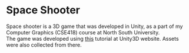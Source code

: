 # Space Shooter

Space shooter is a 3D game that was developed in Unity, as a part of my Computer Graphics (CSE418) course at North South University.<br/>The game was developed using [this](https://unity3d.com/learn/tutorials/s/space-shooter-tutorial) tutorial at Unity3D website. Assets were also collected from there.